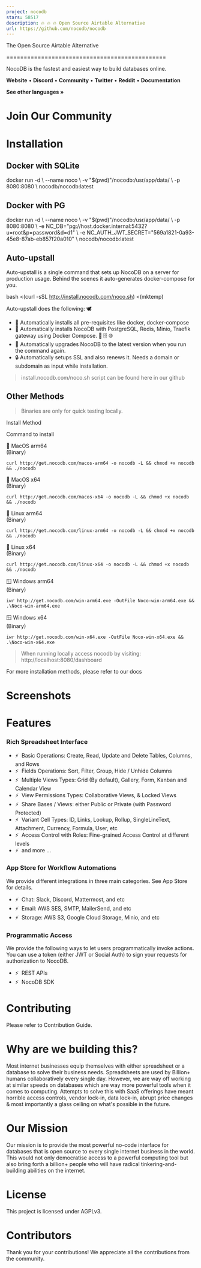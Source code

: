 ```yaml
---
project: nocodb
stars: 58517
description: 🔥 🔥 🔥 Open Source Airtable Alternative
url: https://github.com/nocodb/nocodb
---
```


  
The Open Source Airtable Alternative  



==============================================

NocoDB is the fastest and easiest way to build databases online.

**Website** • **Discord** • **Community** • **Twitter** • **Reddit** • **Documentation**

**See other languages »**

Join Our Community
==================

Installation
============

Docker with SQLite
------------------

docker run -d \\
  --name noco \\
  -v "$(pwd)"/nocodb:/usr/app/data/ \\
  -p 8080:8080 \\
  nocodb/nocodb:latest

Docker with PG
--------------

docker run -d \\
  --name noco \\
  -v "$(pwd)"/nocodb:/usr/app/data/ \\
  -p 8080:8080 \\
  -e NC\_DB="pg://host.docker.internal:5432?u=root&p=password&d=d1" \\
  -e NC\_AUTH\_JWT\_SECRET="569a1821-0a93-45e8-87ab-eb857f20a010" \\
  nocodb/nocodb:latest

Auto-upstall
------------

Auto-upstall is a single command that sets up NocoDB on a server for production usage. Behind the scenes it auto-generates docker-compose for you.

bash <(curl -sSL http://install.nocodb.com/noco.sh) <(mktemp)

Auto-upstall does the following: 🕊

-   🐳 Automatically installs all pre-requisites like docker, docker-compose
-   🚀 Automatically installs NocoDB with PostgreSQL, Redis, Minio, Traefik gateway using Docker Compose. 🐘 🗄️ 🌐
-   🔄 Automatically upgrades NocoDB to the latest version when you run the command again.
-   🔒 Automatically setups SSL and also renews it. Needs a domain or subdomain as input while installation.

> install.nocodb.com/noco.sh script can be found here in our github

Other Methods
-------------

> Binaries are only for quick testing locally.

Install Method

Command to install

🍏 MacOS arm64  
(Binary)

`curl http://get.nocodb.com/macos-arm64 -o nocodb -L && chmod +x nocodb && ./nocodb`

🍏 MacOS x64  
(Binary)

`curl http://get.nocodb.com/macos-x64 -o nocodb -L && chmod +x nocodb && ./nocodb`

🐧 Linux arm64  
(Binary)

`curl http://get.nocodb.com/linux-arm64 -o nocodb -L && chmod +x nocodb && ./nocodb`

🐧 Linux x64  
(Binary)

`curl http://get.nocodb.com/linux-x64 -o nocodb -L && chmod +x nocodb && ./nocodb`

🪟 Windows arm64  
(Binary)

`iwr http://get.nocodb.com/win-arm64.exe -OutFile Noco-win-arm64.exe && .\Noco-win-arm64.exe`

🪟 Windows x64  
(Binary)

`iwr http://get.nocodb.com/win-x64.exe -OutFile Noco-win-x64.exe && .\Noco-win-x64.exe`

> When running locally access nocodb by visiting: http://localhost:8080/dashboard

For more installation methods, please refer to our docs

Screenshots
===========

Features
========

### Rich Spreadsheet Interface

-   ⚡  Basic Operations: Create, Read, Update and Delete Tables, Columns, and Rows
-   ⚡  Fields Operations: Sort, Filter, Group, Hide / Unhide Columns
-   ⚡  Multiple Views Types: Grid (By default), Gallery, Form, Kanban and Calendar View
-   ⚡  View Permissions Types: Collaborative Views, & Locked Views
-   ⚡  Share Bases / Views: either Public or Private (with Password Protected)
-   ⚡  Variant Cell Types: ID, Links, Lookup, Rollup, SingleLineText, Attachment, Currency, Formula, User, etc
-   ⚡  Access Control with Roles: Fine-grained Access Control at different levels
-   ⚡  and more ...

### App Store for Workflow Automations

We provide different integrations in three main categories. See App Store for details.

-   ⚡  Chat: Slack, Discord, Mattermost, and etc
-   ⚡  Email: AWS SES, SMTP, MailerSend, and etc
-   ⚡  Storage: AWS S3, Google Cloud Storage, Minio, and etc

### Programmatic Access

We provide the following ways to let users programmatically invoke actions. You can use a token (either JWT or Social Auth) to sign your requests for authorization to NocoDB.

-   ⚡  REST APIs
-   ⚡  NocoDB SDK

Contributing
============

Please refer to Contribution Guide.

Why are we building this?
=========================

Most internet businesses equip themselves with either spreadsheet or a database to solve their business needs. Spreadsheets are used by Billion+ humans collaboratively every single day. However, we are way off working at similar speeds on databases which are way more powerful tools when it comes to computing. Attempts to solve this with SaaS offerings have meant horrible access controls, vendor lock-in, data lock-in, abrupt price changes & most importantly a glass ceiling on what's possible in the future.

Our Mission
===========

Our mission is to provide the most powerful no-code interface for databases that is open source to every single internet business in the world. This would not only democratise access to a powerful computing tool but also bring forth a billion+ people who will have radical tinkering-and-building abilities on the internet.

License
=======

This project is licensed under AGPLv3.

Contributors
============

Thank you for your contributions! We appreciate all the contributions from the community.
